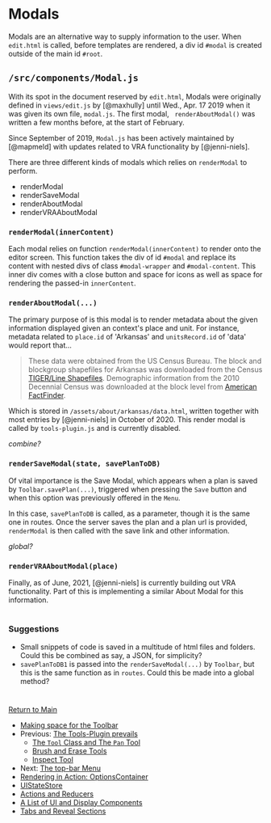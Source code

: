 # Modals

Modals are an alternative way to supply information to the user. When `edit.html`
is called, before templates are rendered, a div id `#modal` is created outside of
the main id `#root`. 

##  `/src/components/Modal.js`

With its spot in the document reserved by `edit.html`, Modals were originally
defined in `views/edit.js` by [@maxhully] until Wed., Apr. 17 2019 when it was given its
own file, `modal.js`. The first modal, ` renderAboutModal()` was written a few months
before, at the start of February. 

Since September of 2019, `Modal.js` has been actively maintained by [@mapmeld] with updates
related to VRA functionality by [@jenni-niels].

There are three different kinds of modals which relies on `renderModal` to perform. 

- renderModal
- renderSaveModal
- renderAboutModal
- renderVRAAboutModal 

### `renderModal(innerContent)`

Each modal relies on function `renderModal(innerContent)` to render onto the
editor screen. This function takes the div of id `#modal` and replace 
its content with nested divs of class `#modal-wrapper` and `#modal-content`.
This inner div comes with a close button and space for icons as well
as space for rendering the passed-in `innerContent`. 

### `renderAboutModal(...)` 

The primary purpose of is this modal is to render metadata about the given
information displayed given an context's place and unit. For instance, 
metadata related to `place.id` of 'Arkansas' and `unitsRecord.id` of 'data'
would report that...

> These data were obtained from the US Census Bureau. The block and blockgroup
shapefiles for Arkansas was downloaded from the Census
<a href="https://www.census.gov/geo/maps-data/data/tiger-line.html">TIGER/Line Shapefiles</a>.
Demographic information from the 2010 Decennial Census was downloaded at the block
level from <a href="https://factfinder.census.gov/faces/nav/jsf/pages/index.xhtml">American FactFinder</a>.
</p>

Which is stored in `/assets/about/arkansas/data.html`, written together with most
entries by [@jenni-niels] in October of 2020. This render modal is called by `tools-plugin.js`
and is currently disabled. 

_combine?_

### `renderSaveModal(state, savePlanToDB)`

Of vital importance is the Save Modal, which appears when a plan is saved by `Toolbar.savePlan(...)`,
triggered when pressing the `Save` button and when this option was previously offered in the `Menu`.

In this case, `savePlanToDB` is called, as a parameter, though it is the same one in routes.
Once the server saves the plan and a plan url is provided, `renderModal` is then called
with the save link and other information. 

_global?_ 

### `renderVRAAboutModal(place)`

Finally, as of June, 2021, [@jenni-niels] is currently building out VRA functionality. Part of this 
is implementing a similar About Modal for this information.

# # 

### Suggestions

- Small snippets of code is saved in a multitude of html files and folders. Could this be combined as
say, a JSON, for simplicity?
- `savePlanToDB1` is passed into the `renderSaveModal(...)` by `Toolbar`, but this is the same 
function as in `routes`. Could this be made into a global method?

# #

[Return to Main](../README.md)
- [Making space for the Toolbar](./toolbar.md)
- Previous: [The Tools-Plugin prevails](./toolsplugin.md)
  - [The `Tool` Class and The `Pan` Tool](./tool.md)
  - [Brush and Erase Tools](./BrushEraseTools.md)
  - [Inspect Tool](./inspecttool.md)
- Next: [The top-bar Menu](./topmenu.md)
- [Rendering in Action: OptionsContainer](./optionscontainer.md)
- [UIStateStore](./uistatestore.md)
- [Actions and Reducers](./actionsreducers.md)
- [A List of UI and Display Components](./uicomponents.md)
- [Tabs and Reveal Sections](./sections.md)
